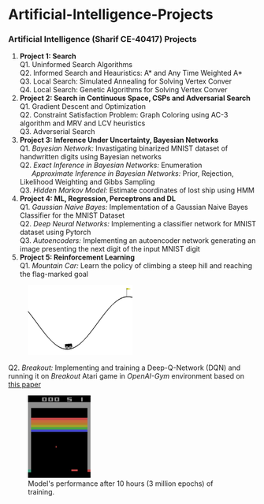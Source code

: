 # Artificial-Intelligence-Projects
### Artificial Intelligence (Sharif CE-40417) Projects  
1. **Project 1: Search**  
  Q1. Uninformed Search Algorithms  
  Q2. Informed Search and Heauristics: A* and Any Time Weighted A*  
  Q3. Local Search: Simulated Annealing for Solving Vertex Conver  
  Q4. Local Search: Genetic Algorithms for Solving Vertex Conver  
2. **Project 2: Search in Continuous Space, CSPs and Adversarial Search**  
  Q1. Gradient Descent and Optimization  
  Q2. Constraint Satisfaction Problem: Graph Coloring using AC-3 algorithm and MRV and LCV heuristics  
  Q3. Adverserial Search  
3. **Project 3: Inference Under Uncertainty, Bayesian Networks**  
  Q1. *Bayesian Network:* Invastigating binarized MNIST dataset of handwritten digits using Bayesian networks  
  Q2. *Exact Inference in Bayesian Networks:* Enumeration  
  &nbsp; &nbsp; &nbsp; *Approximate Inference in Bayesian Networks:* Prior, Rejection, Likelihood Weighting and Gibbs Sampling  
  Q3. *Hidden Markov Model:* Estimate coordinates of lost ship using HMM  
4. **Project 4: ML, Regression, Perceptrons and DL**  
  Q1. *Gaussian Naive Bayes:* Implementation of a Gaussian Naive Bayes Classifier for the MNIST Dataset  
  Q2. *Deep Neural Networks:* Implementing a classifier network for MNIST dataset using Pytorch  
  Q3. *Autoencoders:* Implementing an autoencoder network generating an image presenting the next digit of the input MNIST digit  
5. **Project 5: Reinforcement Learning**  
  Q1. *Mountain Car:* Learn the policy of climbing a steep hill and reaching the flag-marked goal  
  
  <figure>
  <img src="https://github.com/a80-abbasi/Artificial-Intelligence-Projects/blob/306df18cc39587df915386bc387051735f9c1ce7/Project%205/Q1/final_performance.gif" alt="Gif of performance of agent in the game" style="width:50%">
  </figure>  
  
  Q2. *Breakout:* Implementing and training a Deep-Q-Network (DQN) and running it on *Breakout* Atari game in _OpenAI-Gym_ environment based on [this paper](https://arxiv.org/pdf/1312.5602.pdf)
  <figure>
<img src="https://github.com/a80-abbasi/Artificial-Intelligence-Projects/blob/27f3d3879934c7917a90c731e96c9b68af713cf7/Project%205/Q2/final_performance.gif" alt="Gif of performance of agent in the game" style="width:30%">
  <figcaption>Model's performance after 10 hours (3 million epochs) of training.</figcaption>
  </figure>
